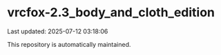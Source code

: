 # vrcfox-2.3_body_and_cloth_edition

Last updated: 2025-07-12 03:18:06

This repository is automatically maintained.
